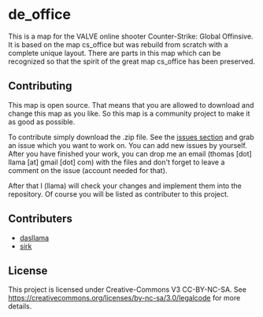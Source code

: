 # de_office

This is a map for the VALVE online shooter Counter-Strike: Global Offinsive. It is based on the map cs_office but was rebuild from scratch with a complete unique layout. There are parts in this map which can be recognized so that the spirit of the great map cs_office has been preserved.

## Contributing

This map is open source. That means that you are allowed to download and change this map as you like. So this map is a community project to make it as good as possible.

To contribute simply download the .zip file. See the [issues section](https://github.com/dasllama/de_office/issues) and grab an issue which you want to work on. You can add new issues by yourself. After you have finished your work, you can drop me an email (thomas [dot] llama [at] gmail [dot] com) with the files and don't forget to leave a comment on the issue (account needed for that).

After that I (llama) will check your changes and implement them into the repository. Of course you will be listed as contributer to this project.

## Contributers

* [dasllama](http://steamcommunity.com/id/dasllama/)
* [sirk](http://steamcommunity.com/id/sirksmaps/)

## License

This project is licensed under Creative-Commons V3 CC-BY-NC-SA. See https://creativecommons.org/licenses/by-nc-sa/3.0/legalcode for more details.
